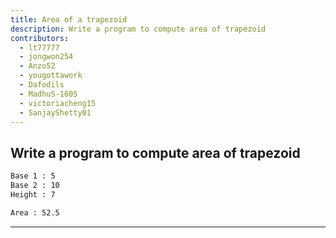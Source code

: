 ```yaml
---
title: Area of a trapezoid
description: Write a program to compute area of trapezoid
contributors:
  - lt77777
  - jongwon254
  - Anzo52
  - yougottawork
  - Dafodils
  - MadhuS-1605
  - victoriacheng15
  - SanjayShetty01
---
```


## Write a program to compute area of trapezoid

```txt
Base 1 : 5
Base 2 : 10
Height : 7

Area : 52.5
```

---
